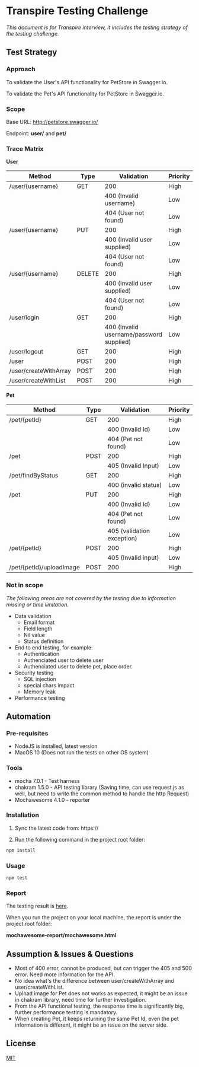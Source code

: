 # Transpire Testing Challenge

*This document is for Transpire interview, it includes the testing strategy of the testing challenge.*

## Test Strategy

### Approach

To validate the User's API functionality for PetStore in Swagger.io. 

To validate the Pet's API functionality for PetStore in Swagger.io. 

### Scope

Base URL: http://petstore.swagger.io/

Endpoint: **user/** and **pet/**

### Trace Matrix

**User**

| Method                | Type   | Validation                               | Priority |
| --------------------- | ------ | ---------------------------------------- | -------- |
| /user/{username}      | GET    | 200                                      | High     |
|                       |        | 400 (Invalid username)                   | Low      |
|                       |        | 404 (User not found)                     | Low      |
| /user/{username}      | PUT    | 200                                      | High     |
|                       |        | 400 (Invalid user supplied)              | Low      |
|                       |        | 404 (User not found)                     | Low      |
| /user/{username}      | DELETE | 200                                      | High     |
|                       |        | 400 (Invalid user supplied)              | Low      |
|                       |        | 404 (User not found)                     | Low      |
| /user/login           | GET    | 200                                      | High     |
|                       |        | 400 (Invalid username/password supplied) | Low      |
| /user/logout          | GET    | 200                                      | High     |
| /user                 | POST   | 200                                      | High     |
| /user/createWithArray | POST   | 200                                      | High     |
| /user/createWithList  | POST   | 200                                      | High     |

**Pet**

| Method                   | Type | Validation                 | Priority |
| ------------------------ | ---- | -------------------------- | -------- |
| /pet/{petId}             | GET  | 200                        | High     |
|                          |      | 400 (Invalid Id)           | Low      |
|                          |      | 404 (Pet not found)        | Low      |
| /pet                     | POST | 200                        | High     |
|                          |      | 405 (Invalid Input)        | Low      |
| /pet/findByStatus        | GET  | 200                        | High     |
|                          |      | 400 (invalid status)       | Low      |
| /pet                     | PUT  | 200                        | High     |
|                          |      | 400 (Invalid Id)           | Low      |
|                          |      | 404 (Pet not found)        | Low      |
|                          |      | 405 (validation exception) | Low      |
| /pet/{petId}             | POST | 200                        | High     |
|                          |      | 405 (Invalid input)        | Low      |
| /pet/{petId}/uploadImage | POST | 200                        | High     |

### Not in scope

*The following areas are not covered by the testing due to information missing or time limitation.*

- Data validation
  - Email format
  - Field length
  - Nil value
  - Status definition
- End to end testing, for example:
  - Authentication
  - Authenciated user to delete user
  - Authenciated user to delete pet, place order.
- Security testing
  - SQL injection
  - special chars impact
  - Memory leak
- Performance testing

## Automation

### Pre-requisites

- NodeJS is installed, latest version
- MacOS 10 (Does not run the tests on other OS system)

### Tools

- mocha 7.0.1 - Test harness
- chakram 1.5.0 - API testing library (Saving time, can use request.js as well, but need to write the common method to handle the http Request)
- Mochawesome 4.1.0 - reporter

### Installation

1. Sync the latest code from: https://

2. Run the following command in the project root folder:

```bash
npm install
```

### Usage

```python
npm test
```

### Report
The testing result is [here](./mochawesome-report/mochawesome.html).

When you run the project on your local machine, the report is under the project root folder: 

**mochawesome-report/mochawesome.html**

## Assumption & Issues & Questions

- Most of 400 error, cannot be produced, but can trigger the 405 and 500 error. Need more information for the API. 
- No idea what's the difference between user/createWithArray and user/createWithList.
- Upload image for Pet does not works as expected, it might be an issue in chakram library, need time for further investigation.
- From the API functional testing, the response time is significantly big, further performance testing is mandatory.
- When creating Pet, it keeps returning the same Pet Id, even the pet information is different, it might be an issue on the server side.



## License
[MIT](https://choosealicense.com/licenses/mit/)